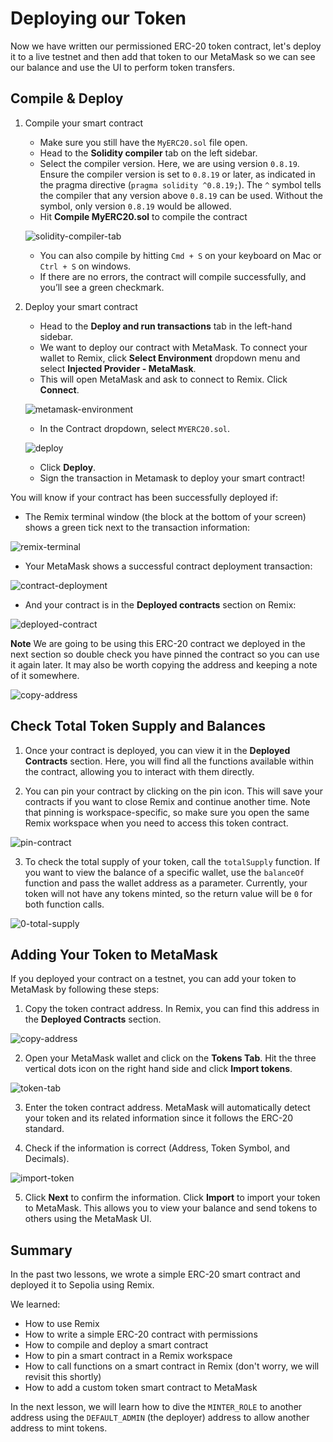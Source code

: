 # Deploying our Token

Now we have written our permissioned ERC-20 token contract, let's deploy it to a live testnet and then add that token to our MetaMask so we can see our balance and use the UI to perform token transfers. 

## Compile & Deploy

1. Compile your smart contract
    - Make sure you still have the `MyERC20.sol` file open.
    - Head to the **Solidity compiler** tab on the left sidebar.
    - Select the compiler version. Here, we are using version `0.8.19`. Ensure the compiler version is set to `0.8.19` or later, as indicated in the pragma directive (`pragma solidity ^0.8.19;`). The `^` symbol tells the compiler that any version above `0.8.19` can be used. Without the symbol, only version `0.8.19` would be allowed.
    - Hit **Compile MyERC20.sol** to compile the contract

    ![solidity-compiler-tab](/chainlink-fundamentals/2-smart-contract-and-solidity-fundamentals/assets/solidity-compiler-tab.png)

    - You can also compile by hitting `Cmd + S` on your keyboard on Mac or `Ctrl + S` on windows.
    - If there are no errors, the contract will compile successfully, and you’ll see a green checkmark.

2. Deploy your smart contract
    - Head to the **Deploy and run transactions** tab in the left-hand sidebar.
    - We want to deploy our contract with MetaMask. To connect your wallet to Remix, click **Select Environment** dropdown menu and select **Injected Provider - MetaMask**.
    - This will open MetaMask and ask to connect to Remix. Click **Connect**.

    ![metamask-environment](/chainlink-fundamentals/2-smart-contract-and-solidity-fundamentals/assets/metamask-environment.png)

    - In the Contract dropdown, select `MYERC20.sol`.
    
    ![deploy](/chainlink-fundamentals/2-smart-contract-and-solidity-fundamentals/assets/deploy.png)

    - Click **Deploy**.
    - Sign the transaction in Metamask to deploy your smart contract!

You will know if your contract has been successfully deployed if:

- The Remix terminal window (the block at the bottom of your screen) shows a green tick next to the transaction information:

![remix-terminal](/chainlink-fundamentals/2-smart-contract-and-solidity-fundamentals/assets/remix-terminal.png)

- Your MetaMask shows a successful contract deployment transaction:

![contract-deployment](/chainlink-fundamentals/2-smart-contract-and-solidity-fundamentals/assets/contract-deployment.png)

- And your contract is in the **Deployed contracts** section on Remix:

![deployed-contract](/chainlink-fundamentals/2-smart-contract-and-solidity-fundamentals/assets/deployed-contract.png)

**Note** We are going to be using this ERC-20 contract we deployed in the next section so double check you have pinned the contract so you can use it again later. It may also be worth copying the address and keeping a note of it somewhere. 

![copy-address](/chainlink-fundamentals/2-smart-contract-and-solidity-fundamentals/assets/copy-address.png)

## Check Total Token Supply and Balances

1. Once your contract is deployed, you can view it in the **Deployed Contracts** section. Here, you will find all the functions available within the contract, allowing you to interact with them directly.

2. You can pin your contract by clicking on the pin icon. This will save your contracts if you want to close Remix and continue another time. Note that pinning is workspace-specific, so make sure you open the same Remix workspace when you need to access this token contract.

![pin-contract](/chainlink-fundamentals/2-smart-contract-and-solidity-fundamentals/assets/pin-contract.png)

3. To check the total supply of your token, call the `totalSupply` function.
If you want to view the balance of a specific wallet, use the `balanceOf` function and pass the wallet address as a parameter. Currently, your token will not have any tokens minted, so the return value will be `0` for both function calls.

![0-total-supply](/chainlink-fundamentals/2-smart-contract-and-solidity-fundamentals/assets/0-total-supply.png)

## Adding Your Token to MetaMask

If you deployed your contract on a testnet, you can add your token to MetaMask by following these steps:

1.  Copy the token contract address. In Remix, you can find this address in the **Deployed Contracts** section.

![copy-address](/chainlink-fundamentals/2-smart-contract-and-solidity-fundamentals/assets/copy-address.png)

2.  Open your MetaMask wallet and click on the **Tokens Tab**. Hit the three vertical dots icon on the right hand side and click **Import tokens**.

![token-tab](/chainlink-fundamentals/2-smart-contract-and-solidity-fundamentals/assets/token-tab.png)

3.  Enter the token contract address. MetaMask will automatically detect your token and its related information since it follows the ERC-20 standard.

4. Check if the information is correct (Address, Token Symbol, and Decimals).

![import-token](/chainlink-fundamentals/2-smart-contract-and-solidity-fundamentals/assets/import-token.png)

5. Click **Next** to confirm the information. Click **Import** to import your token to MetaMask. This allows you to view your balance and send tokens to others using the MetaMask UI.

## Summary 

In the past two lessons, we wrote a simple ERC-20 smart contract and deployed it to Sepolia using Remix. 

We learned:
- How to use Remix
- How to write a simple ERC-20 contract with permissions
- How to compile and deploy a smart contract 
- How to pin a smart contract in a Remix workspace
- How to call functions on a smart contract in Remix (don't worry, we will revisit this shortly)
- How to add a custom token smart contract to MetaMask

In the next lesson, we will learn how to dive the `MINTER_ROLE` to another address using the `DEFAULT_ADMIN` (the deployer) address to allow another address to mint tokens.
